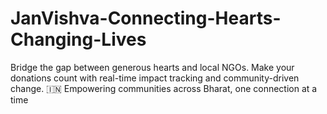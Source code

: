 # JanVishva-Connecting-Hearts-Changing-Lives
Bridge the gap between generous hearts and local NGOs. Make your donations count with real-time impact tracking and community-driven change.  🇮🇳 Empowering communities across Bharat, one connection at a time
